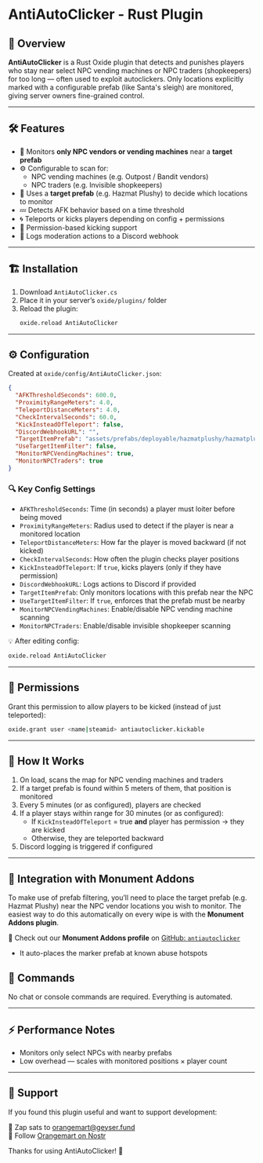 # AntiAutoClicker - Rust Plugin

## 📌 Overview
**AntiAutoClicker** is a Rust Oxide plugin that detects and punishes players who stay near select NPC vending machines or NPC traders (shopkeepers) for too long — often used to exploit autoclickers. Only locations explicitly marked with a configurable prefab (like Santa's sleigh) are monitored, giving server owners fine-grained control.

---

## 🛠️ Features
- 🎯 Monitors **only NPC vendors or vending machines** near a **target prefab**
- ⚙️ Configurable to scan for:
  - NPC vending machines (e.g. Outpost / Bandit vendors)
  - NPC traders (e.g. Invisible shopkeepers)
- 📍 Uses a **target prefab** (e.g. Hazmat Plushy) to decide which locations to monitor
- 💤 Detects AFK behavior based on a time threshold
- 🌀 Teleports or kicks players depending on config + permissions
- 🔐 Permission-based kicking support
- 📡 Logs moderation actions to a Discord webhook

---

## 🏗️ Installation
1. Download `AntiAutoClicker.cs`
2. Place it in your server’s `oxide/plugins/` folder
3. Reload the plugin:
   ```sh
   oxide.reload AntiAutoClicker
   ```

---

## ⚙️ Configuration
Created at `oxide/config/AntiAutoClicker.json`:
```json
{
  "AFKThresholdSeconds": 600.0,
  "ProximityRangeMeters": 4.0,
  "TeleportDistanceMeters": 4.0,
  "CheckIntervalSeconds": 60.0,
  "KickInsteadOfTeleport": false,
  "DiscordWebhookURL": "",
  "TargetItemPrefab": "assets/prefabs/deployable/hazmatplushy/hazmatplushy_deployed.prefab",
  "UseTargetItemFilter": false,
  "MonitorNPCVendingMachines": true,
  "MonitorNPCTraders": true
}
```

### 🔍 Key Config Settings
- `AFKThresholdSeconds`: Time (in seconds) a player must loiter before being moved
- `ProximityRangeMeters`: Radius used to detect if the player is near a monitored location
- `TeleportDistanceMeters`: How far the player is moved backward (if not kicked)
- `CheckIntervalSeconds`: How often the plugin checks player positions
- `KickInsteadOfTeleport`: If `true`, kicks players (only if they have permission)
- `DiscordWebhookURL`: Logs actions to Discord if provided
- `TargetItemPrefab`: Only monitors locations with this prefab near the NPC
- `UseTargetItemFilter`: If `true`, enforces that the prefab must be nearby
- `MonitorNPCVendingMachines`: Enable/disable NPC vending machine scanning
- `MonitorNPCTraders`: Enable/disable invisible shopkeeper scanning

💡 After editing config:
```sh
oxide.reload AntiAutoClicker
```

---

## 🔑 Permissions
Grant this permission to allow players to be kicked (instead of just teleported):
```sh
oxide.grant user <name|steamid> antiautoclicker.kickable
```

---

## 🧠 How It Works
1. On load, scans the map for NPC vending machines and traders
2. If a target prefab is found within 5 meters of them, that position is monitored
3. Every 5 minutes (or as configured), players are checked
4. If a player stays within range for 30 minutes (or as configured):
   - If `KickInsteadOfTeleport` = true **and** player has permission → they are kicked
   - Otherwise, they are teleported backward
5. Discord logging is triggered if configured

---
## 🧩 Integration with Monument Addons
To make use of prefab filtering, you’ll need to place the target prefab (e.g. Hazmat Plushy) near the NPC vendor locations you wish to monitor. The easiest way to do this automatically on every wipe is with the **Monument Addons plugin**.

🔧 Check out our **Monument Addons profile** on [GitHub: `antiautoclicker`](https://github.com/orangemart/MonumentAddons/blob/main/antiautoclicker.json)
- It auto-places the marker prefab at known abuse hotspots


## 🔄 Commands
No chat or console commands are required. Everything is automated.

---

## ⚡ Performance Notes
- Monitors only select NPCs with nearby prefabs
- Low overhead — scales with monitored positions × player count

---

## 🙏 Support
If you found this plugin useful and want to support development:

💸 Zap sats to [orangemart@geyser.fund](https://geyser.fund/project/orange?hero=orangemart)  
📡 Follow [Orangemart on Nostr](https://primal.net/ORANGEMART)

Thanks for using AntiAutoClicker! 🧡
